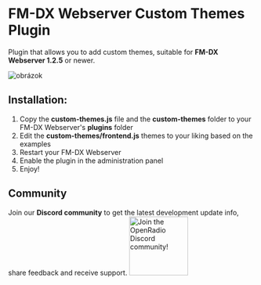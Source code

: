 # FM-DX Webserver Custom Themes Plugin
Plugin that allows you to add custom themes, suitable for **FM-DX Webserver 1.2.5** or newer.

![obrázok](https://github.com/user-attachments/assets/24bfd647-647c-4ed4-ba0c-7cae25d3ec7b)

## Installation:
1. Copy the **custom-themes.js** file and the **custom-themes** folder to your FM-DX Webserver's **plugins** folder
2. Edit the **custom-themes/frontend.js** themes to your liking based on the examples
3. Restart your FM-DX Webserver
4. Enable the plugin in the administration panel
5. Enjoy!

## Community
Join our **Discord community** to get the latest development update info, share feedback and receive support.
[<img alt="Join the OpenRadio Discord community!" src="https://i.imgur.com/lI9Tuxf.png" height="120">](https://discord.gg/ZAVNdS74mC)  
